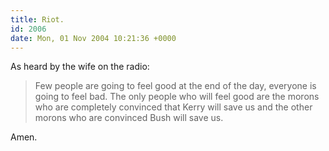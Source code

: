 ```yaml
---
title: Riot.
id: 2006
date: Mon, 01 Nov 2004 10:21:36 +0000
---
```


As heard by the wife on the radio:

> Few people are going to feel good at the end of the day, everyone is going to feel bad. The only people who will feel good are the morons who are completely convinced that Kerry will save us and the other morons who are convinced Bush will save us.

Amen.





